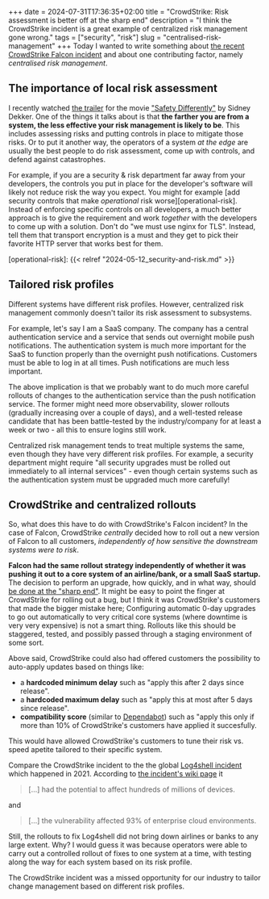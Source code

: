 +++
date = 2024-07-31T17:36:35+02:00
title = "CrowdStrike: Risk assessment is better off at the sharp end"
description = "I think the CrowdStrike incident is a great example of centralized risk management gone wrong."
tags = ["security", "risk"]
slug = "centralised-risk-management"
+++
Today I wanted to write something about [the recent CrowdStrike Falcon incident][crowdstrike-incident] and about one contributing factor, namely _centralised risk management_.

[crowdstrike-incident]: https://en.wikipedia.org/wiki/2024_CrowdStrike_incident

## The importance of local risk assessment

I recently watched [the trailer][safety-differently-trailer] for the movie ["Safety Differently"][safety-differently] by Sidney Dekker. One of the things it talks about is that **the farther you are from a system, the less effective your risk management is likely to be**. This includes assessing risks and putting controls in place to mitigate those risks. Or to put it another way, the operators of a system _at the edge_ are usually the best people to do risk assessment, come up with controls, and defend against catastrophes.

[safety-differently-trailer]: https://www.youtube.com/watch?v=IEYN38nir_w
[safety-differently]: https://www.youtube.com/watch?v=EeIucLnEa24

For example, if you are a security & risk department far away from your developers, the controls you put in place for the developer's software will likely not reduce risk the way you expect. You might for example [add security controls that make _operational_ risk worse][operational-risk]. Instead of enforcing specific controls on all developers, a much better approach is to give the requirement and work _together_ with the developers to come up with a solution. Don't do "we must use nginx for TLS". Instead, tell them that transport encryption is a must and they get to pick their favorite HTTP server that works best for them.

[operational-risk]: {{< relref "2024-05-12_security-and-risk.md" >}}

## Tailored risk profiles

Different systems have different risk profiles. However, centralized risk management commonly doesn't tailor its risk assessment to subsystems.

For example, let's say I am a SaaS company. The company has a central authentication service and a service that sends out overnight mobile push notifications. The authentication system is much more important for the SaaS to function properly than the overnight push notifications. Customers must be able to log in at all times. Push notifications are much less important.

The above implication is that we probably want to do much more careful rollouts of changes to the authentication service than the push notification service. The former might need more observability, slower rollouts (gradually increasing over a couple of days), and a well-tested release candidate that has been battle-tested by the industry/company for at least a week or two - all this to ensure logins still work.

Centralized risk management tends to treat multiple systems the same, even though they have very different risk profiles. For example, a security department might require "all security upgrades must be rolled out immediately to all internal services" - even though certain systems such as the authentication system must be upgraded much more carefully!

## CrowdStrike and centralized rollouts

So, what does this have to do with CrowdStrike's Falcon incident? In the case of Falcon, CrowdStrike _centrally_ decided how to roll out a new version of Falcon to all customers, _independently of how sensitive the downstream systems were to risk_.

**Falcon had the same rollout strategy independently of whether it was pushing it out to a core system of an airline/bank, or a small SaaS startup.** The decision to perform an upgrade, how quickly, and in what way, should [be done at the "sharp end"][sharp-end]. It might be easy to point the finger at CrowdStrike for rolling out a bug, but I think it was CrowdStrike's customers that made the bigger mistake here; Configuring automatic 0-day upgrades to go out automatically to very critical core systems (where downtime is very very expensive) is not a smart thing. Rollouts like this should be staggered, tested, and possibly passed through a staging environment of some sort.

[sharp-end]: https://how.complexsystems.fail/#11

Above said, CrowdStrike could also had offered customers the possibility to auto-apply updates based on things like:
 * a **hardcoded minimum delay** such as "apply this after 2 days since release".
 * a **hardcoded maximum delay** such as "apply this at most after 5 days since release".
 * **compatibility score** (similar to [Dependabot][compat-score]) such as "apply this only if more than 10% of CrowdStrike's customers have applied it succesfully.

This would have allowed CrowdStrike's customers to tune their risk vs. speed apetite tailored to their specific system.

[compat-score]: https://docs.github.com/en/code-security/dependabot/dependabot-security-updates/about-dependabot-security-updates#about-compatibility-scores

Compare the CrowdStrike incident to the the global [Log4shell incident][log4shell] which happened in 2021. According to [the incident's wiki page][log4shell] it

> [...] had the potential to affect hundreds of millions of devices.

and

> [...] the vulnerability affected 93% of enterprise cloud environments.

Still, the rollouts to fix Log4shell did not bring down airlines or banks to any large extent. Why? I would guess it was because operators were able to carry out a controlled rollout of fixes to one system at a time, with testing along the way for each system based on its risk profile.

[log4shell]: https://en.wikipedia.org/wiki/Log4Shell

The CrowdStrike incident was a missed opportunity for our industry to tailor change management based on different risk profiles.
